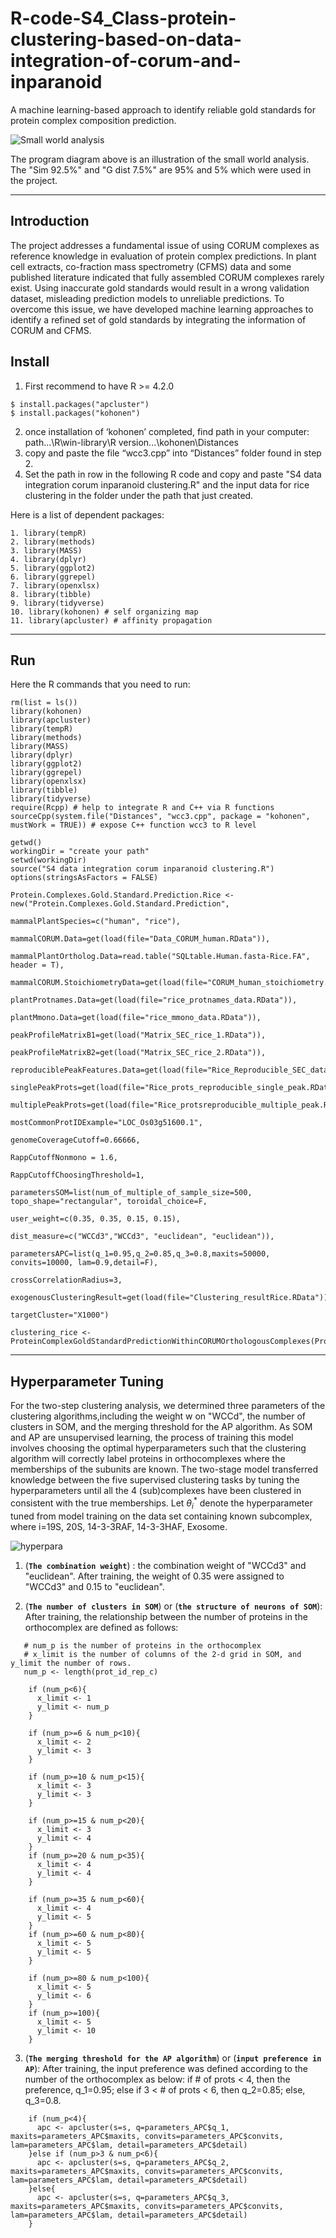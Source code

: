 # R-code-S4_Class-protein-clustering-based-on-data-integration-of-corum-and-inparanoid

A machine learning-based approach to identify reliable gold standards for protein complex composition prediction.

![Small world analysis](smallworldanalysisfig.png)

The program diagram above is an illustration of the small world analysis. The "Sim 92.5%" and "G dist 7.5%" are 95% and 5% which were used in the project.

---

## Introduction
The project addresses a fundamental issue of using CORUM complexes as reference knowledge in evaluation of protein complex predictions. In plant cell extracts, co-fraction mass spectrometry (CFMS) data and some published literature indicated that fully assembled CORUM complexes rarely exist. Using inaccurate gold standards would result in a wrong validation dataset, misleading prediction models to unreliable predictions. To overcome this issue, we have developed machine learning approaches to identify a refined set of gold standards by integrating the information of CORUM and CFMS.
 
## Install

1. First recommend to have R >= 4.2.0 

```
$ install.packages("apcluster")
$ install.packages("kohonen")
```
2. once installation of ‘kohonen’ completed, find path in your computer:
     path...\R\win-library\R version...\kohonen\Distances
3. copy and paste the file “wcc3.cpp” into “Distances” folder found in step 2.
4. Set the path in row in the following R code and copy and paste "S4 data integration corum inparanoid clustering.R" and the input data for rice clustering in the folder under the path that just created.

Here is a list of dependent packages:

```
1. library(tempR)
2. library(methods)
3. library(MASS)
4. library(dplyr)
5. library(ggplot2)
6. library(ggrepel)
7. library(openxlsx)
8. library(tibble)
9. library(tidyverse)
10. library(kohonen) # self organizing map
11. library(apcluster) # affinity propagation
```

---

## Run
Here the R commands that you need to run:
```
rm(list = ls()) 
library(kohonen)  
library(apcluster) 
library(tempR)
library(methods)
library(MASS)
library(dplyr)
library(ggplot2)
library(ggrepel)
library(openxlsx)
library(tibble)
library(tidyverse)
require(Rcpp) # help to integrate R and C++ via R functions
sourceCpp(system.file("Distances", "wcc3.cpp", package = "kohonen",  mustWork = TRUE)) # expose C++ function wcc3 to R level

getwd()
workingDir = "create your path"
setwd(workingDir)
source("S4 data integration corum inparanoid clustering.R")
options(stringsAsFactors = FALSE)

Protein.Complexes.Gold.Standard.Prediction.Rice <- new("Protein.Complexes.Gold.Standard.Prediction",
                                                       mammalPlantSpecies=c("human", "rice"),
                                                       mammalCORUM.Data=get(load(file="Data_CORUM_human.RData")),
                                                       mammalPlantOrtholog.Data=read.table("SQLtable.Human.fasta-Rice.FA", header = T),
                                                       mammalCORUM.StoichiometryData=get(load(file="CORUM_human_stoichiometry.RData")),
                                                       plantProtnames.Data=get(load(file="rice_protnames_data.RData")),
                                                       plantMmono.Data=get(load(file="rice_mmono_data.RData")),
                                                       peakProfileMatrixB1=get(load("Matrix_SEC_rice_1.RData")),
                                                       peakProfileMatrixB2=get(load("Matrix_SEC_rice_2.RData")),
                                                       reproduciblePeakFeatures.Data=get(load(file="Rice_Reproducible_SEC_data_plant.RData")),
                                                       singlePeakProts=get(load(file="Rice_prots_reproducible_single_peak.RData")),
                                                       multiplePeakProts=get(load(file="Rice_protsreproducible_multiple_peak.RData")),
                                                       mostCommonProtIDExample="LOC_Os03g51600.1",
                                                       genomeCoverageCutoff=0.66666,
                                                       RappCutoffNonmono = 1.6,
                                                       RappCutoffChoosingThreshold=1,
                                                       parametersSOM=list(num_of_multiple_of_sample_size=500, topo_shape="rectangular", toroidal_choice=F,  
                                                                          user_weight=c(0.35, 0.35, 0.15, 0.15), 
                                                                          dist_measure=c("WCCd3","WCCd3", "euclidean", "euclidean")),
                                                       parametersAPC=list(q_1=0.95,q_2=0.85,q_3=0.8,maxits=50000, convits=10000, lam=0.9,detail=F),
                                                       crossCorrelationRadius=3,
                                                       exogenousClusteringResult=get(load(file="Clustering_resultRice.RData")),
                                                       targetCluster="X1000")

clustering_rice <- ProteinComplexGoldStandardPredictionWithinCORUMOrthologousComplexes(Protein.Complexes.Gold.Standard.Prediction.Rice)
```



---

## Hyperparameter Tuning

For the two-step clustering analysis, we determined three parameters of the clustering algorithms,including the weight w on "WCCd", the number of clusters in SOM, and the merging threshold for the AP algorithm.
As SOM and AP are unsupervised learning, the process of training this model involves choosing the optimal hyperparameters such that the clustering algorithm will correctly label proteins in orthocomplexes where the memberships of the subunits are known. The two-stage model transferred knowledge between the five supervised clustering tasks by tuning the hyperparameters until all the 4 (sub)complexes have been clustered in consistent with the true memberships. Let $\theta_i^*$ denote the hyperparameter tuned from model training on the data set containing known subcomplex, where i=19S, 20S, 14-3-3RAF, 14-3-3HAF, Exosome.

![hyperpara](hyperparafig.PNG)
 
1. (<b>`The combination weight`</b>) : the combination weight of "WCCd3" and "euclidean". After training, the weight of 0.35 were assigned to "WCCd3" and 0.15 to "euclidean".

2. (<b>`The number of clusters in SOM`</b>) or (<b>`the structure of neurons of SOM`</b>): After training, the relationship between the number of proteins in the orthocomplex are defined as follows:
   
```
   # num_p is the number of proteins in the orthocomplex
   # x_limit is the number of columns of the 2-d grid in SOM, and y_limit the number of rows.
   num_p <- length(prot_id_rep_c)
    
    if (num_p<6){
      x_limit <- 1
      y_limit <- num_p
    }
    
    if (num_p>=6 & num_p<10){
      x_limit <- 2
      y_limit <- 3
    }
    
    if (num_p>=10 & num_p<15){
      x_limit <- 3
      y_limit <- 3
    }
    
    if (num_p>=15 & num_p<20){
      x_limit <- 3
      y_limit <- 4
    }
    if (num_p>=20 & num_p<35){
      x_limit <- 4
      y_limit <- 4
    }
    
    if (num_p>=35 & num_p<60){
      x_limit <- 4
      y_limit <- 5
    }
    if (num_p>=60 & num_p<80){
      x_limit <- 5
      y_limit <- 5
    }
    
    if (num_p>=80 & num_p<100){
      x_limit <- 5
      y_limit <- 6
    }
    if (num_p>=100){
      x_limit <- 5
      y_limit <- 10
    }
```

3.  (<b>`The merging threshold for the AP algorithm`</b>) or (<b>`input preference in AP`</b>): After training, the input preference was defined according to the number of the orthocomplex as below: 
   if # of prots < 4, then the preference, q_1=0.95; else if 3 < # of prots < 6, then q_2=0.85; else, q_3=0.8.

```
    if (num_p<4){
      apc <- apcluster(s=s, q=parameters_APC$q_1, maxits=parameters_APC$maxits, convits=parameters_APC$convits, lam=parameters_APC$lam, detail=parameters_APC$detail)
    }else if (num_p>3 & num_p<6){
      apc <- apcluster(s=s, q=parameters_APC$q_2, maxits=parameters_APC$maxits, convits=parameters_APC$convits, lam=parameters_APC$lam, detail=parameters_APC$detail)
    }else{
      apc <- apcluster(s=s, q=parameters_APC$q_3, maxits=parameters_APC$maxits, convits=parameters_APC$convits, lam=parameters_APC$lam, detail=parameters_APC$detail)
    }
```



    
